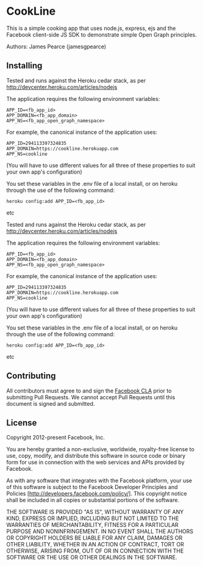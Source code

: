 # CookLine

This is a simple cooking app that uses node.js, express, ejs and the Facebook client-side JS SDK to demonstrate simple Open Graph principles.

Authors: James Pearce (jamesgpearce)

## Installing

Tested and runs against the Heroku cedar stack, as per http://devcenter.heroku.com/articles/nodejs

The application requires the following environment variables:

    APP_ID=<fb_app_id>
    APP_DOMAIN=<fb_app_domain>
    APP_NS=<fb_app_open_graph_namespace>

For example, the canonical instance of the application uses:

    APP_ID=294113397324835
    APP_DOMAIN=https://cookline.herokuapp.com
    APP_NS=cookline

(You will have to use different values for all three of these properties to suit your own app's configuration)

You set these variables in the .env file of a local install, or on heroku through the use of the following command:

    heroku config:add APP_ID=<fb_app_id>

etc

Tested and runs against the Heroku cedar stack, as per http://devcenter.heroku.com/articles/nodejs

The application requires the following environment variables:

    APP_ID=<fb_app_id>
    APP_DOMAIN=<fb_app_domain>
    APP_NS=<fb_app_open_graph_namespace>

For example, the canonical instance of the application uses:

    APP_ID=294113397324835
    APP_DOMAIN=https://cookline.herokuapp.com
    APP_NS=cookline

(You will have to use different values for all three of these properties to suit your own app's configuration)

You set these variables in the .env file of a local install, or on heroku through the use of the following command:

    heroku config:add APP_ID=<fb_app_id>

etc

## Contributing

All contributors must agree to and sign the [Facebook CLA](https://developers.facebook.com/opensource/cla) prior to submitting Pull Requests. We cannot accept Pull Requests until this document is signed and submitted.

## License

Copyright 2012-present Facebook, Inc.

You are hereby granted a non-exclusive, worldwide, royalty-free license to use, copy, modify, and distribute this software in source code or binary form for use in connection with the web services and APIs provided by Facebook.

As with any software that integrates with the Facebook platform, your use of this software is subject to the Facebook Developer Principles and Policies [http://developers.facebook.com/policy/]. This copyright notice shall be included in all copies or substantial portions of the software.

THE SOFTWARE IS PROVIDED "AS IS", WITHOUT WARRANTY OF ANY KIND, EXPRESS OR IMPLIED, INCLUDING BUT NOT LIMITED TO THE WARRANTIES OF MERCHANTABILITY, FITNESS FOR A PARTICULAR PURPOSE AND NONINFRINGEMENT. IN NO EVENT SHALL THE AUTHORS OR COPYRIGHT HOLDERS BE LIABLE FOR ANY CLAIM, DAMAGES OR OTHER LIABILITY, WHETHER IN AN ACTION OF CONTRACT, TORT OR OTHERWISE, ARISING FROM, OUT OF OR IN CONNECTION WITH THE SOFTWARE OR THE USE OR OTHER DEALINGS IN THE SOFTWARE.